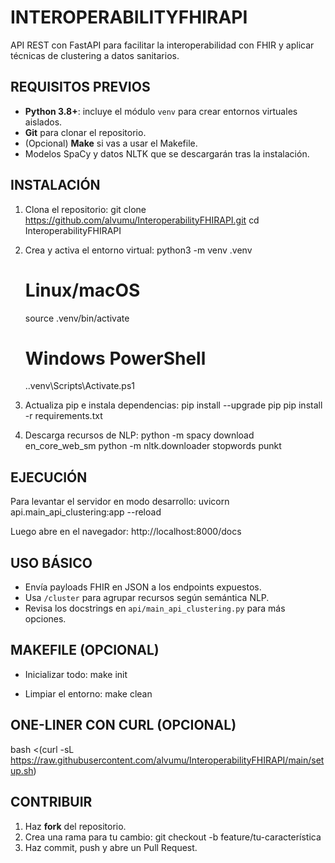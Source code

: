 # INTEROPERABILITYFHIRAPI

API REST con FastAPI para facilitar la interoperabilidad con FHIR y aplicar técnicas de clustering a datos sanitarios.
## REQUISITOS PREVIOS

- **Python 3.8+**: incluye el módulo `venv` para crear entornos virtuales aislados.  
- **Git** para clonar el repositorio.  
- (Opcional) **Make** si vas a usar el Makefile.  
- Modelos SpaCy y datos NLTK que se descargarán tras la instalación.

## INSTALACIÓN

1. Clona el repositorio:
   git clone https://github.com/alvumu/InteroperabilityFHIRAPI.git
   cd InteroperabilityFHIRAPI

2. Crea y activa el entorno virtual:
   python3 -m venv .venv
   # Linux/macOS
   source .venv/bin/activate
   # Windows PowerShell
   .\.venv\Scripts\Activate.ps1

3. Actualiza pip e instala dependencias:
   pip install --upgrade pip
   pip install -r requirements.txt

4. Descarga recursos de NLP:
   python -m spacy download en_core_web_sm
   python -m nltk.downloader stopwords punkt

## EJECUCIÓN

Para levantar el servidor en modo desarrollo:
   uvicorn api.main_api_clustering:app --reload

Luego abre en el navegador:
   http://localhost:8000/docs

## USO BÁSICO

- Envía payloads FHIR en JSON a los endpoints expuestos.  
- Usa `/cluster` para agrupar recursos según semántica NLP.  
- Revisa los docstrings en `api/main_api_clustering.py` para más opciones.

## MAKEFILE (OPCIONAL)

- Inicializar todo:
    make init

- Limpiar el entorno:
    make clean

## ONE-LINER CON CURL (OPCIONAL)

bash <(curl -sL https://raw.githubusercontent.com/alvumu/InteroperabilityFHIRAPI/main/setup.sh)

## CONTRIBUIR

1. Haz **fork** del repositorio.  
2. Crea una rama para tu cambio:
   git checkout -b feature/tu-característica
3. Haz commit, push y abre un Pull Request.



